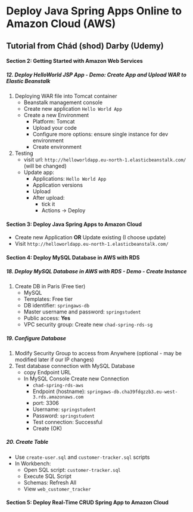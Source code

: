 # Deploy Java Spring Apps Online to Amazon Cloud (AWS)

## Tutorial from Chád (shod) Darby (Udemy)

####  Section 2: Getting Started with Amazon Web Services

#####  12. Deploy HelloWorld JSP App - Demo: Create App and Upload WAR to Elastic Beanstalk

1.  Deploying WAR file into Tomcat container
    -  Beanstalk management console
    -  Create new application `Hello World App`
    -  Create a new Environment
        -  Platform: Tomcat
        -  Upload your code
        -  Configure more options: ensure single instance for dev environment
        -  Create environment
2.  Testing
    -  visit url: `http://helloworldapp.eu-north-1.elasticbeanstalk.com/` (will be changed)
    -  Update app:
        -  Applications: `Hello World App`
        -  Application versions
        -  Upload
        -  After upload:
            -  tick it
            -  Actions -> Deploy 

####  Section 3: Deploy Java Spring Apps to Amazon Cloud

-  Create new Application **OR** Update existing (I choose update)
-  Visit `http://helloworldapp.eu-north-1.elasticbeanstalk.com/`

####  Section 4: Deploy MySQL Database in AWS with RDS

#####  18. Deploy MySQL Database in AWS with RDS - Demo - Create Instance

1.  Create DB in Paris (Free tier)
    -  MySQL
    -  Templates:  Free tier
    -  DB identifier: `springaws-db`
    -  Master username and password: `springstudent`
    -  Public access: **Yes**
    -  VPC security group: Create new `chad-spring-rds-sg`

#####  19. Configure Database 

1.  Modify Security Group to access from Anywhere (optional - may be modified later if our IP changes)
2.  Test database connection with MySQL Database
    -  copy Endpoint URL
    -  In MySQL Console Create new Connection
        -  `chad-spring-rds-aws`
        -  Endpoint (hostname): `springaws-db.cha39fdqzzb3.eu-west-3.rds.amazonaws.com`
        -  port: 3306
        -  Username: `springstudent`
        -  Password: `springstudent`
        -  Test connection: Successful
        -  Create (OK)            

#####  20. Create Table

-  Use `create-user.sql` and `customer-tracker.sql`  scripts
-  In Workbench:
    -  Open SQL script: `customer-tracker.sql`
    -  Execute SQL Script
    -  Schemas:  Refresh All
    -  View `web_customer_tracker`
    
####  Section 5: Deploy Real-Time CRUD Spring App to Amazon Cloud

    